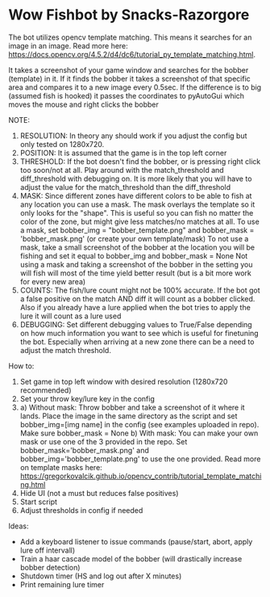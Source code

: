 # Wow Fishbot by Snacks-Razorgore

The bot utilizes opencv template matching. This means it searches for an image in an image. Read more here: https://docs.opencv.org/4.5.2/d4/dc6/tutorial_py_template_matching.html.

It takes a screenshot of your game window and searches for the bobber (template) in it.
If it finds the bobber it takes a screenshot of that specific area and compares it to a new image every 0.5sec.
If the difference is to big (assumed fish is hooked) it passes the coordinates to pyAutoGui which moves the mouse and right clicks the bobber

NOTE:
1. RESOLUTION: In theory any should work if you adjust the config but only tested on 1280x720. 
2. POSITION: It is assumed that the game is in the top left corner
3. THRESHOLD: If the bot doesn't find the bobber, or is pressing right click too soon/not at all. Play around with the match_threshold and diff_threshold with debugging on.
It is more likely that you will have to adjust the value for the match_threshold than the diff_threshold
4. MASK: Since different zones have different colors to be able to fish at any location you can use a mask.
The mask overlays the template so it only looks for the "shape". This is useful so you can fish no matter the color of the zone, but might give less matches/no matches at all.
To use a mask, set bobber_img = "bobber_template.png" and bobber_mask = 'bobber_mask.png'  (or create your own template/mask)
To not use a mask, take a small screenshot of the bobber at the location you will be fishing and set it equal to bobber_img and bobber_mask = None
Not using a mask and taking a screenshot of the bobber in the setting you will fish will most of the time yield better result (but is a bit more work for every new area)
5. COUNTS: The fish/lure count might not be 100% accurate. 
If the bot got a false positive on the match AND diff it will count as a bobber clicked.
Also if you already have a lure applied when the bot tries to apply the lure it will count as a lure used
6. DEBUGGING: Set different debugging values to True/False depending on how much information you want to see which is useful for finetuning the bot.
Especially when arriving at a new zone there can be a need to adjust the match threshold.



How to:
1. Set game in top left window with desired resolution (1280x720 recommended)
2. Set your throw key/lure key in the config
3.  a) Without mask: Throw bobber and take a screenshot of it where it lands. Place the image in the same directory as the script and set bobber_img=[img name] 
       in the config (see examples uploaded in repo). Make sure bobber_mask = None
    b) With mask: You can make your own mask or use one of the 3 provided in the repo. Set bobber_mask='bobber_mask.png' and bobber_img='bobber_template.png'
       to use the one provided. Read more on template masks here: https://gregorkovalcik.github.io/opencv_contrib/tutorial_template_matching.html
4. Hide UI (not a must but reduces false positives)
5. Start script
6. Adjust thresholds in config if needed

Ideas:
* Add a keyboard listener to issue commands (pause/start, abort, apply lure off intervall)
* Train a haar cascade model of the bobber (will drastically increase bobber detection)
* Shutdown timer (HS and log out after X minutes)
* Print remaining lure timer


